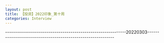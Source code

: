 ```yaml
---
layout: post
title: 【投资】2022印象_第十周
categories: Interview
---
```


-------------------------------------------------------------20220303-------------------------------------------------------------




  





